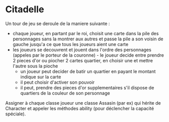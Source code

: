 # Citadelle


Un tour de jeu se deroule de la maniere suivante :
   - chaque joueur, en partant par le roi, choisit une carte dans la pile des personnages sans la montrer aux autres et passe la pile a son voisin de gauche jusqu'a ce que tous les joueurs
     aient une carte
   - les joueurs se decouvrent et jouent dans l'ordre des personnages (appeles par le porteur de la couronne)
     	 - le joueur decide entre prendre 2 pieces d'or ou piocher 2 cartes quartier, en choisir une et mettre l'autre sous la pioche
	 - un joueur peut decider de batir un quartier en payant le montant indique sur la carte
	 - il peut choisir d'activer son pouvoir
	 - il peut, prendre des pieces d'or supplementaires s'il dispose de quartiers de la couleur de son personnage

Assigner à chaque classe joueur une classe Assasin (par ex) qui hérite de Character et appeler les méthodes ability (pour déclencher la capacité spéciale).